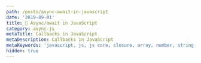 ```yaml
---
path: /posts/async-await-in-javascript
date: '2019-09-01'
title: 🎩 Async/await in JavaScript
category: async-js
metaTitle: Callbacks in JavaScript
metaDescription: Callbacks in JavaScript
metaKeywords: 'javascript, js, js core, closure, array, number, string, bool'
hidden: true
---
```

